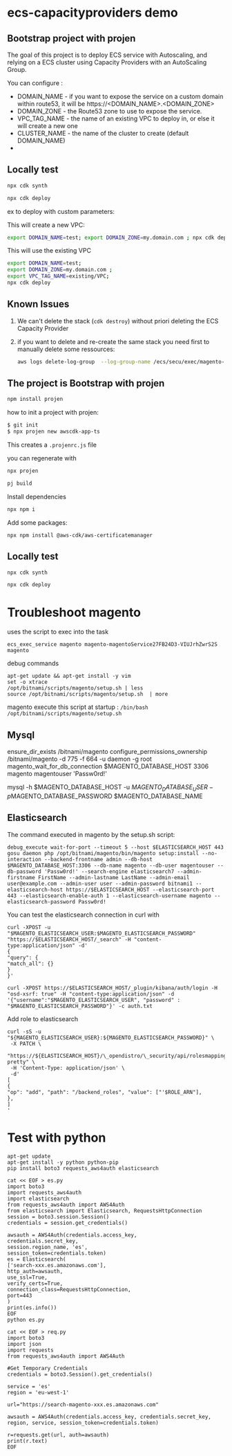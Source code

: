 # ecs-capacityproviders demo

## Bootstrap project with projen

The goal of this project is to deploy ECS service with Autoscaling, and relying on a ECS cluster using Capacity Providers with an AutoScaling Group.

You can configure :

- DOMAIN_NAME - if you want to expose the service on a custom domain within route53, it will be https://<DOMAIN_NAME>.<DOMAIN_ZONE>
- DOMAIN_ZONE - the Route53 zone to use to expose the service.
- VPC_TAG_NAME - the name of an existing VPC to deploy in, or else it will create a new one
- CLUSTER_NAME - the name of the cluster to create (default DOMAIN_NAME)
-

## Locally test

```bash
npx cdk synth
```

```bash
npx cdk deploy
```

ex to deploy with custom parameters:

This will create a new VPC:

```bash
export DOMAIN_NAME=test; export DOMAIN_ZONE=my.domain.com ; npx cdk deploy
```

This will use the existing VPC

```bash
export DOMAIN_NAME=test;
export DOMAIN_ZONE=my.domain.com ;
export VPC_TAG_NAME=existing/VPC;
npx cdk deploy
```

## Known Issues

1. We can't delete the stack (`cdk destroy`) without priori deleting the ECS Capacity Provider

2. if you want to delete and re-create the same stack you need first to manually delete some ressources:
   ```bash
   aws logs delete-log-group  --log-group-name /ecs/secu/exec/magento-seb
   ```

## The project is Bootstrap with projen

```bash
npm install projen
```

how to init a project with projen:

```bash
$ git init
$ npx projen new awscdk-app-ts
```

This creates a `.projenrc.js` file

you can regenerate with

```bash
npx projen
```

```bash
pj build
```

Install dependencies

```bash
npx npm i
```

Add some packages:

```
npx npm install @aws-cdk/aws-certificatemanager
```

## Locally test

```bash
npx cdk synth
```

```bash
npx cdk deploy
```

# Troubleshoot magento

uses the script to exec into the task

```
ecs_exec_service magento magento-magentoService27FB24D3-VIUJrhZwrS2S magento
```

debug commands

```
apt-get update && apt-get install -y vim
set -o xtrace
/opt/bitnami/scripts/magento/setup.sh | less
source /opt/bitnami/scripts/magento/setup.sh  | more
```

magento execute this script at startup : `/bin/bash /opt/bitnami/scripts/magento/setup.sh`

## Mysql

ensure_dir_exists /bitnami/magento
configure_permissions_ownership /bitnami/magento -d 775 -f 664 -u daemon -g root
magento_wait_for_db_connection $MAGENTO_DATABASE_HOST 3306 magento magentouser 'Passw0rd!'

mysql -h $MAGENTO_DATABASE_HOST -u $MAGENTO_DATABASE_USER -p$MAGENTO_DATABASE_PASSWORD $MAGENTO_DATABASE_NAME

## Elasticsearch

The command executed in magento by the setup.sh script:

```
debug_execute wait-for-port --timeout 5 --host $ELASTICSEARCH_HOST 443
gosu daemon php /opt/bitnami/magento/bin/magento setup:install --no-interaction --backend-frontname admin --db-host $MAGENTO_DATABASE_HOST:3306 --db-name magento --db-user magentouser --db-password 'Passw0rd!' --search-engine elasticsearch7 --admin-firstname FirstName --admin-lastname LastName --admin-email user@example.com --admin-user user --admin-password bitnami1 --elasticsearch-host https://$ELASTICSEARCH_HOST --elasticsearch-port 443 --elasticsearch-enable-auth 1 --elasticsearch-username magento --elasticsearch-password Passw0rd!
```

You can test the elasticsearch connection in curl with

```
curl -XPOST -u "$MAGENTO_ELASTICSEARCH_USER:$MAGENTO_ELASTICSEARCH_PASSWORD" "https://$ELASTICSEARCH_HOST/_search" -H "content-type:application/json" -d'
{
"query": {
"match_all": {}
}
}'
```

```
curl -XPOST https://$ELASTICSEARCH_HOST/_plugin/kibana/auth/login -H "osd-xsrf: true" -H "content-type:application/json" -d '{"username":"$MAGENTO_ELASTICSEARCH_USER", "password" : "$MAGENTO_ELASTICSEARCH_PASSWORD"}' -c auth.txt
```

Add role to elasticsearch

```
curl -sS -u "${MAGENTO_ELASTICSEARCH_USER}:${MAGENTO_ELASTICSEARCH_PASSWORD}" \
 -X PATCH \
 "https://${ELASTICSEARCH_HOST}/\_opendistro/\_security/api/rolesmapping/all_access?pretty" \
 -H 'Content-Type: application/json' \
 -d'
[
{
"op": "add", "path": "/backend_roles", "value": ["'$ROLE_ARN"],
},
]
'
```

# Test with python

```
apt-get update
apt-get install -y python python-pip
pip install boto3 requests_aws4auth elasticsearch

cat << EOF > es.py
import boto3
import requests_aws4auth
import elasticsearch
from requests_aws4auth import AWS4Auth
from elasticsearch import Elasticsearch, RequestsHttpConnection
session = boto3.session.Session()
credentials = session.get_credentials()

awsauth = AWS4Auth(credentials.access_key,
credentials.secret_key,
session.region_name, 'es',
session_token=credentials.token)
es = Elasticsearch(
['search-xxx.es.amazonaws.com'],
http_auth=awsauth,
use_ssl=True,
verify_certs=True,
connection_class=RequestsHttpConnection,
port=443
)
print(es.info())
EOF
python es.py

cat << EOF > req.py
import boto3
import json
import requests
from requests_aws4auth import AWS4Auth

#Get Temporary Credentials
credentials = boto3.Session().get_credentials()

service = 'es'
region = 'eu-west-1'

url="https://search-magento-xxx.es.amazonaws.com"

awsauth = AWS4Auth(credentials.access_key, credentials.secret_key, region, service, session_token=credentials.token)

r=requests.get(url, auth=awsauth)
print(r.text)
EOF
```

